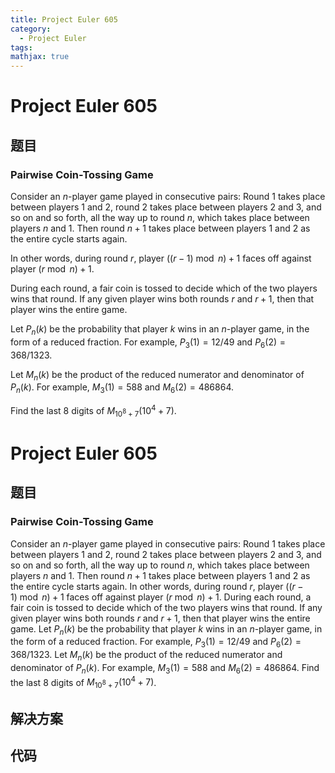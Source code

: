 ```yaml
---
title: Project Euler 605
category:
  - Project Euler
tags:
mathjax: true
---
```

<escape><!-- more --></escape>
    
# Project Euler 605
## 题目
### Pairwise Coin-Tossing Game


Consider an $n$-player game played in consecutive pairs: Round $1$ takes place between players $1$ and $2$, round $2$ takes place between players $2$ and $3$, and so on and so forth, all the way up to round $n$, which takes place between players $n$ and $1$. Then round $n+1$ takes place between players $1$ and $2$ as the entire cycle starts again.

In other words, during round $r$, player $((r-1) \bmod n) + 1$ faces off against player $(r \bmod n) + 1$.

During each round, a fair coin is tossed to decide which of the two players wins that round. If any given player wins both rounds $r$ and $r+1$, then that player wins the entire game.

Let $P_n(k)$ be the probability that player $k$ wins in an $n$-player game, in the form of a reduced fraction. For example, $P_3(1) = 12/49$ and $P_6(2) = 368/1323$.

Let $M_n(k)$ be the product of the reduced numerator and denominator of $P_n(k)$. For example, $M_3(1) = 588$ and $M_6(2) = 486864$.

Find the last $8$ digits of $M_{10^8+7}(10^4+7)$.


# Project Euler 605
## 题目
### Pairwise Coin-Tossing Game

Consider an $n$-player game played in consecutive pairs: Round $1$ takes place between players $1$ and $2$, round $2$ takes place between players $2$ and $3$, and so on and so forth, all the way up to round $n$, which takes place between players $n$ and $1$. Then round $n+1$ takes place between players $1$ and $2$ as the entire cycle starts again.
In other words, during round $r$, player $((r-1) \bmod n) + 1$ faces off against player $(r \bmod n) + 1$.
During each round, a fair coin is tossed to decide which of the two players wins that round. If any given player wins both rounds $r$ and $r+1$, then that player wins the entire game.
Let $P_n(k)$ be the probability that player $k$ wins in an $n$-player game, in the form of a reduced fraction. For example, $P_3(1) = 12/49$ and $P_6(2) = 368/1323$.
Let $M_n(k)$ be the product of the reduced numerator and denominator of $P_n(k)$. For example, $M_3(1) = 588$ and $M_6(2) = 486864$.
Find the last $8$ digits of $M_{10^8+7}(10^4+7)$.


## 解决方案


## 代码


